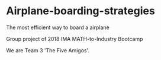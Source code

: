 # Airplane-boarding-strategies
The most efficient way to board a airplane

Group project of 2018 IMA MATH-to-Industry Bootcamp

We are Team 3 'The Five Amigos'. 
